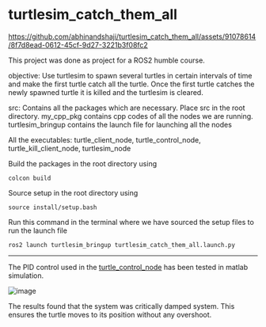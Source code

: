 # turtlesim_catch_them_all

https://github.com/abhinandshaji/turtlesim_catch_them_all/assets/91078614/8f7d8ead-0612-45cf-9d27-3221b3f08fc2

This project was done as project for a ROS2 humble course.

objective: Use turtlesim to spawn several turtles in certain intervals of time and make the first turtle catch all the turtle. Once the first turtle catches the newly spawned turtle it is killed and the turtlesim is cleared.

src:
Contains all the packages which are necessary. Place src in the root directory.
my_cpp_pkg contains cpp codes of all the nodes we are running.
turtlesim_bringup contains the launch file for launching all the nodes 

All the executables: turtle_client_node, turtle_control_node, turtle_kill_client_node, turtlesim_node

Build the packages in the root directory using 
```
colcon build 
```

Source setup in the root directory using 
```
source install/setup.bash
```

Run this command in the terminal where we have sourced the setup files to run the launch file
```
ros2 launch turtlesim_bringup turtlesim_catch_them_all.launch.py
```
---
The PID control used in the [turtle_control_node]([url][https://github.com/abhinandshaji/turtlesim_catch_them_all/blob/main/src/my_cpp_pkg/src/turtle_control_node.cpp]) has been tested in matlab simulation.

![image](https://github.com/abhinandshaji/turtlesim_catch_them_all/assets/91078614/de699822-a1fa-46fc-8c9d-eb1ccd8d4d24)

The results found that the system was critically damped system. This ensures the turtle moves to its position without any overshoot.




